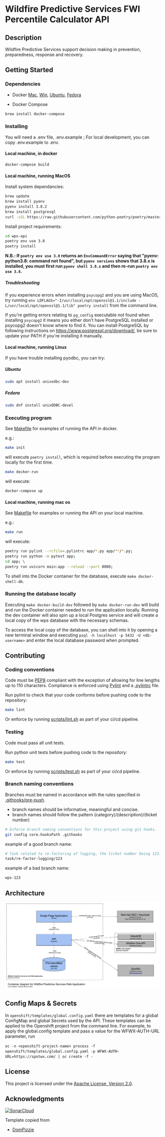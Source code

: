 # Wildfire Predictive Services FWI Percentile Calculator API

## Description

Wildfire Predictive Services support decision making in prevention, preparedness, response and recovery.

## Getting Started

### Dependencies

- Docker [Mac](https://hub.docker.com/editions/community/docker-ce-desktop-mac/), [Win](https://hub.docker.com/editions/community/docker-ce-desktop-windows/), [Ubuntu](https://docs.docker.com/install/linux/docker-ce/ubuntu/), [Fedora](https://docs.docker.com/install/linux/docker-ce/fedora/)

- Docker Compose

```bash
brew install docker-compose
```

### Installing

You will need a .env file, .env.example ; For local development, you can copy .env.example to .env.

#### Local machine, in docker

```bash
docker-compose build
```

#### Local machine, running MacOS

Install system dependancies:

```bash
brew update
brew install pyenv
pyenv install 3.8.2
brew install postgresql
curl -sSL https://raw.githubusercontent.com/python-poetry/poetry/master/get-poetry.py | python
```

Install project requirements:

```bash
cd wps-api
poetry env use 3.8
poetry install
```

**N.B.: If `poetry env use 3.8` returns an `EnvCommandError` saying that "pyenv: python3.8: command not found", but `pyenv versions` shows that 3.8.x is installed, you must first run `pyenv shell 3.8.x` and then re-run `poetry env use 3.8`.**

##### Troubleshooting

If you experience errors when installing `psycopg2` and you are using MacOS, try running
`env LDFLAGS="-I/usr/local/opt/openssl@1.1/include -L/usr/local/opt/openssl@1.1/lib" poetry install`
from the command line.

If you're getting errors relating to `pg_config` executable not found when installing `psycopg2` it means
you either don't have PostgreSQL installed or psycopg2 doesn't know where to find it. You can install PostgreSQL by following instructions on <https://www.postgresql.org/download/>, be sure to update your PATH if you're installing it manually.

#### Local machine, running Linux

If you have trouble installing pyodbc, you can try:

##### Ubuntu

```bash
sudo apt install unixodbc-dev
```

##### Fedora

```bash
sudo dnf install unixODBC-devel
```

### Executing program

See [Makefile](Makefile) for examples of running the API in docker.

e.g.:

```bash
make init
```

will execute `poetry install`, which is required before executing the program locally for the first time.

```bash
make docker-run
```

will execute:

```bash
docker-compose up
```

#### Local machine, running mac os

See [Makefile](Makefile) for examples or running the API on your local machine.

e.g.:

```bash
make run
```

will execute:

```bash
poetry run pylint --rcfile=.pylintrc app/*.py app/**/*.py;
poetry run python -m pytest app;
cd app; \
poetry run uvicorn main:app --reload --port 8080;
```

To shell into the Docker container for the database, execute `make docker-shell-db`.

### Running the database locally

Executing `make docker-build-dev` followed by `make docker-run-dev` will build and run the Docker container needed to run the application locally. Running the dev container will also spin up a local Postgres service and will create a local copy of the wps database with the necessary schemas.

To access the local copy of the database, you can shell into it by opening a new terminal window and executing `psql -h localhost -p 5432 -U <db-username>` and enter the local database password when prompted.

## Contributing

### Coding conventions

Code must be [PEP8](https://www.python.org/dev/peps/pep-0008/) compliant with the exception of allowing for line lengths up to 110 characters.
Compliance is enforced using [Pylint](https://www.pylint.org/) and a [.pylintrc](.pylintrc) file.

Run pylint to check that your code conforms before pushing code to the repository:

```bash
make lint
```

Or enforce by running [scripts/lint.sh](scripts/lint.sh) as part of your ci/cd pipeline.

### Testing

Code must pass all unit tests.

Run python unit tests before pushing code to the repository:

```bash
make test
```

Or enforce by running [scripts/test.sh](scripts/test.sh) as part of your ci/cd pipeline.

### Branch naming conventions

Branches must be named in accordance with the rules specified in [.githooks/pre-push](.githooks/pre-push).

- branch names should be informative, meaningful and concise.
- branch names should follow the pattern (category)/(description)/(ticket number)

```bash
# Enforce branch naming conventions for this project using git hooks.
git config core.hooksPath .githooks
```

example of a good branch name:

```bash
# Task related to re-factoring of logging, the ticket number being 123:
task/re-factor-logging/123
```

example of a bad branch name:

```bash
wps-123
```

## Architecture

![FWI calculator container diagram](container_diagram.png)

## Config Maps & Secrets

In `openshift/templates/global.config.yaml` there are templates for a global ConfigMap and global Secrets used by the API.
These templates can be applied to the Openshift project from the command line. For example, to apply the global.config template and pass a value for the WFWX-AUTH-URL parameter, run

`oc -n <openshift-project-name> process -f openshift/templates/global.config.yaml -p WFWX-AUTH-URL=https://spotwx.com/ | oc create -f -`

## License

This project is licensed under the [Apache License, Version 2.0](https://github.com/bcgov/wps-api/blob/main/LICENSE).

## Acknowledgments

[![SonarCloud](https://sonarcloud.io/images/project_badges/sonarcloud-white.svg)](https://sonarcloud.io/dashboard?id=bcgov_wps-api)

Template copied from

- [DomPizzie](https://gist.github.com/DomPizzie/7a5ff55ffa9081f2de27c315f5018afc)
